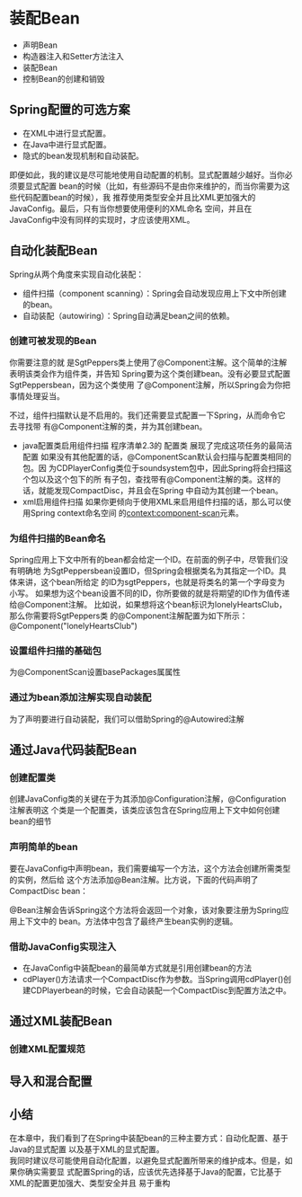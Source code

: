 # 装配Bean

- 声明Bean
- 构造器注入和Setter方法注入
- 装配Bean
- 控制Bean的创建和销毁
## Spring配置的可选方案
- 在XML中进行显式配置。
- 在Java中进行显式配置。
- 隐式的bean发现机制和自动装配。

即便如此，我的建议是尽可能地使用自动配置的机制。显式配置越少越好。当你必须要显式配置
bean的时候（比如，有些源码不是由你来维护的，而当你需要为这些代码配置bean的时候），我
推荐使用类型安全并且比XML更加强大的JavaConfig。最后，只有当你想要使用便利的XML命名
空间，并且在JavaConfig中没有同样的实现时，才应该使用XML。

## 自动化装配Bean
Spring从两个角度来实现自动化装配：
- 组件扫描（component scanning）：Spring会自动发现应用上下文中所创建的bean。
- 自动装配（autowiring）：Spring自动满足bean之间的依赖。


### 创建可被发现的Bean
你需要注意的就
是SgtPeppers类上使用了@Component注解。这个简单的注解表明该类会作为组件类，并告知
Spring要为这个类创建bean。没有必要显式配置SgtPeppersbean，因为这个类使用
了@Component注解，所以Spring会为你把事情处理妥当。

不过，组件扫描默认是不启用的。我们还需要显式配置一下Spring，从而命令它去寻找带
有@Component注解的类，并为其创建bean。

- java配置类启用组件扫描
程序清单2.3的 配置类 展现了完成这项任务的最简洁配置
如果没有其他配置的话，@ComponentScan默认会扫描与配置类相同的包。因
为CDPlayerConfig类位于soundsystem包中，因此Spring将会扫描这个包以及这个包下的所
有子包，查找带有@Component注解的类。这样的话，就能发现CompactDisc，并且会在Spring
中自动为其创建一个bean。
- xml启用组件扫描
如果你更倾向于使用XML来启用组件扫描的话，那么可以使用Spring context命名空间
的<context:component-scan>元素。

### 为组件扫描的Bean命名
Spring应用上下文中所有的bean都会给定一个ID。在前面的例子中，尽管我们没有明确地
为SgtPeppersbean设置ID，但Spring会根据类名为其指定一个ID。具体来讲，这个bean所给定
的ID为sgtPeppers，也就是将类名的第一个字母变为小写。
如果想为这个bean设置不同的ID，你所要做的就是将期望的ID作为值传递给@Component注解。
比如说，如果想将这个bean标识为lonelyHeartsClub，那么你需要将SgtPeppers类
的@Component注解配置为如下所示：
@Component("lonelyHeartsClub")

### 设置组件扫描的基础包
为@ComponentScan设置basePackages属属性

### 通过为bean添加注解实现自动装配
为了声明要进行自动装配，我们可以借助Spring的@Autowired注解

## 通过Java代码装配Bean
### 创建配置类
创建JavaConfig类的关键在于为其添加@Configuration注解，@Configuration注解表明这
个类是一个配置类，该类应该包含在Spring应用上下文中如何创建bean的细节
### 声明简单的bean
要在JavaConfig中声明bean，我们需要编写一个方法，这个方法会创建所需类型的实例，然后给
这个方法添加@Bean注解。比方说，下面的代码声明了CompactDisc bean：

@Bean注解会告诉Spring这个方法将会返回一个对象，该对象要注册为Spring应用上下文中的
bean。方法体中包含了最终产生bean实例的逻辑。

### 借助JavaConfig实现注入
- 在JavaConfig中装配bean的最简单方式就是引用创建bean的方法
- cdPlayer()方法请求一个CompactDisc作为参数。当Spring调用cdPlayer()创
建CDPlayerbean的时候，它会自动装配一个CompactDisc到配置方法之中。

## 通过XML装配Bean
### 创建XML配置规范

## 导入和混合配置
## 小结
在本章中，我们看到了在Spring中装配bean的三种主要方式：自动化配置、基于Java的显式配置
以及基于XML的显式配置。    
我同时建议尽可能使用自动化配置，以避免显式配置所带来的维护成本。但是，如果你确实需要显
式配置Spring的话，应该优先选择基于Java的配置，它比基于XML的配置更加强大、类型安全并且
易于重构
